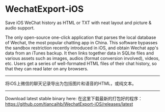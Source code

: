 # WechatExport-iOS
Save iOS WeChat history as HTML or TXT with neat layout and picture &amp; audio support.

The only open-source one-click application that parses the local database of Wechat, the most popular chatting app in China. This software bypasses the sandbox restriction recently introduced in iOS, and obtain Wechat app's data from an iTunes backup. It then links together data in SQLite files and various assets such as images, audios (format conversion involved), videos, etc. Users get a series of well-formated HTML files of their chat history, so that they can read later on any browsers.

---

将iOS上微信的聊天记录导出为包括图片和语音的HTML，或纯文本。

---

Download latest stable binary here: 在这里下载最新的打包好的程序：
https://github.com/tiancaihb/WechatExport-iOS/releases/latest
